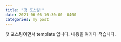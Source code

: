 ```yaml
---
title: "첫 포스팅!"
date: 2021-06-06 16:30:00 -0400
categories: my post
---
```

첫 포스팅이면서 template 입니다.
내용을 여기다 적습니다.
